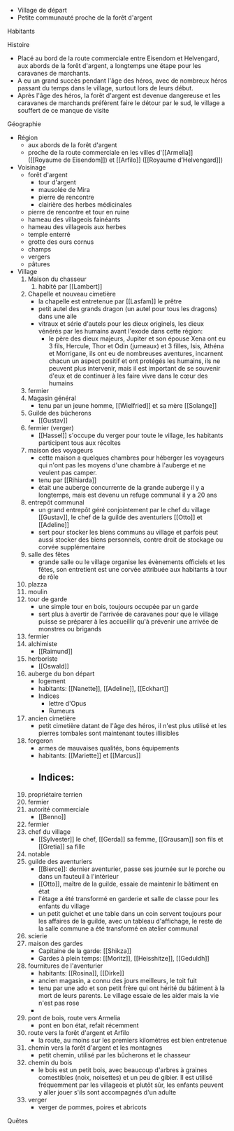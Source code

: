- Village de départ
- Petite communauté proche de la forêt d'argent


Habitants


Histoire
- Placé au bord de la route commerciale entre Eisendom et Helvengard, aux abords de la forêt d'argent, a longtemps une étape pour les caravanes de marchants.
- A eu un grand succès pendant l'âge des héros, avec de nombreux héros passant du temps dans le village, surtout lors de leurs début.
- Après l'âge des héros, la forêt d'argent est devenue dangereuse et les caravanes de marchands préfèrent faire le détour par le sud, le village a souffert de ce manque de visite


Géographie
- Région
	- aux abords de la forêt d'argent
	- proche de la route commerciale en les villes d'[[Armelia]] ([[Royaume de Eisendom]]) et [[Arfilo]] ([[Royaume d’Helvengard]])
- Voisinage
	- forêt d'argent
		- tour d'argent
		- mausolée de Mira
		- pierre de rencontre
		- clairière des herbes médicinales
	- pierre de rencontre et tour en ruine
	- hameau des villageois fainéants
	- hameau des villageois aux herbes
	- temple enterré
	- grotte des ours cornus
	- champs
	- vergers
	- pâtures
- Village
	1. Maison du chasseur
		1. habité par [[Lambert]]
	2. Chapelle et nouveau cimetière
		- la chapelle est entretenue par [[Lasfam]] le prêtre
		- petit autel des grands dragon (un autel pour tous les dragons) dans une aile
		- vitraux et série d'autels pour les dieux originels, les dieux vénérés par les humains avant l'exode dans cette région:
			- le père des dieux majeurs, Jupiter et son épouse Xena ont eu 3 fils, Hercule, Thor et Odin (jumeaux) et 3 filles, Isis, Athéna et Morrigane, ils ont eu de nombreuses aventures, incarnent chacun un aspect positif et ont protégés les humains, ils ne peuvent plus intervenir, mais il est important de se souvenir d'eux et de continuer à les faire vivre dans le cœur des humains
	3. fermier
	4. Magasin général
		- tenu par un jeune homme, [[Wielfried]] et sa mère [[Solange]]
	5. Guilde des bûcherons
		- [[Gustav]]
	6. fermier (verger)
		- [[Hassel]] s'occupe du verger pour toute le village, les habitants participent tous aux récoltes
	7. maison des voyageurs
		- cette maison a quelques chambres pour héberger les voyageurs qui n'ont pas les moyens d'une chambre à l'auberge et ne veulent pas camper.
		- tenu par [[Rihiarda]]
		- était une auberge concurrente de la grande auberge il y a longtemps, mais est devenu un refuge communal il y a 20 ans
	8. entrepôt communal
		- un grand entrepôt géré conjointement par le chef du village [[Gustav]], le chef de la guilde des aventuriers [[Otto]] et [[Adeline]]
		- sert pour stocker les biens communs au village et parfois peut aussi stocker des biens personnels, contre droit de stockage ou corvée supplémentaire
	9. salle des fêtes
		- grande salle ou le village organise les évènements officiels et les fêtes, son entretient est une corvée attribuée aux habitants à tour de rôle
	10. plazza
	11. moulin
	12. tour de garde
		- une simple tour en bois, toujours occupée par un garde
		- sert plus à avertir de l'arrivée de caravanes pour que le village puisse se préparer à les accueillir qu'à prévenir une arrivée de monstres ou brigands
	13. fermier
	14. alchimiste
		- [[Raimund]]
	15. herboriste
		- [[Oswald]]
	16. auberge du bon départ
		- logement
		- habitants: [[Nanette]], [[Adeline]], [[Eckhart]]
		- Indices
			- lettre d'Opus
			- Rumeurs
	17. ancien cimetière
		- petit cimetière datant de l'âge des héros, il n'est plus utilisé et les pierres tombales sont maintenant toutes illisibles
	18. forgeron
		- armes de mauvaises qualités, bons équipements
		- habitants: [[Mariette]] et [[Marcus]]
		- Indices:
			- 
	19. propriétaire terrien
	20. fermier
	21. autorité commerciale
		- [[Benno]]
	22. fermier
	23. chef du village
		- [[Sylvester]] le chef, [[Gerda]] sa femme, [[Grausam]] son fils et [[Gretia]] sa fille
	24. notable
	25. guilde des aventuriers
		- [[Bierce]]: dernier aventurier, passe ses journée sur le porche ou dans un fauteuil à l'intérieur
		- [[Otto]], maître de la guilde, essaie de maintenir le bâtiment en état
		- l'étage a été transformé en garderie et salle de classe pour les enfants du village
		- un petit guichet et une table dans un coin servent toujours pour les affaires de la guilde, avec un tableau d'affichage, le reste de la salle commune a été transformé en atelier communal
	26. scierie
	27. maison des gardes
		- Capitaine de la garde: [[Shikza]]
		- Gardes à plein temps: [[Moritz]], [[Heisshitze]], [[Geduldh]]
	28. fournitures de l'aventurier
		- habitants: [[Rosina]], [[Dirke]]
		- ancien magasin, a connu des jours meilleurs, le toit fuit
		- tenu par une ado et son petit frère qui ont hérité du bâtiment à la mort de leurs parents. Le village essaie de les aider mais la vie n'est pas rose
		- 
	29. pont de bois, route vers Armelia
		- pont en bon état, refait récemment
	30. route vers la forêt d'argent et Arfilo
		- la route, au moins sur les premiers kilomètres est bien entretenue
	31. chemin vers la forêt d'argent et les montagnes
		- petit chemin, utilisé par les bûcherons et le chasseur
	32. chemin du bois
		- le bois est un petit bois, avec beaucoup d'arbres à graines comestibles (noix, noisettes) et un peu de gibier. Il est utilisé fréquemment par les villageois et plutôt sûr, les enfants peuvent y aller jouer s'ils sont accompagnés d'un adulte
	33. verger
		- verger de pommes, poires et abricots



Quêtes

